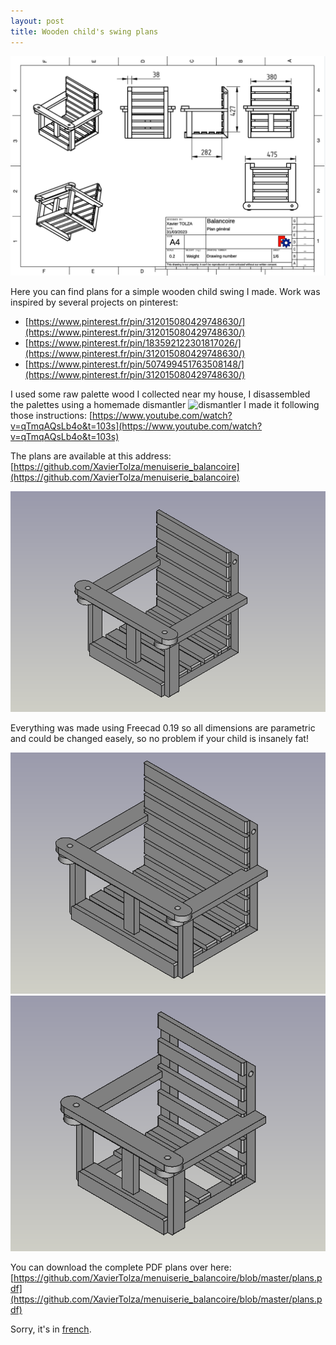 ```yaml
---
layout: post
title: Wooden child's swing plans
---
```

![global](https://github.com/XavierTolza/menuiserie_balancoire/raw/master/img/plans.png)

Here you can find plans for a simple wooden child swing I made.
Work was inspired by several projects on pinterest:
* [https://www.pinterest.fr/pin/312015080429748630/](https://www.pinterest.fr/pin/312015080429748630/)
* [https://www.pinterest.fr/pin/183592122301817026/](https://www.pinterest.fr/pin/312015080429748630/)
* [https://www.pinterest.fr/pin/507499451763508148/](https://www.pinterest.fr/pin/312015080429748630/)

I used some raw palette wood I collected near my house, I disassembled the palettes using a homemade dismantler
![dismantler](https://media.screwfix.fr/is/image/ae235?src=ae235/6765X_P&$prodImageFull$)
I made it following those instructions:
[https://www.youtube.com/watch?v=qTmqAQsLb4o&t=103s](https://www.youtube.com/watch?v=qTmqAQsLb4o&t=103s)

The plans are available at this address: [https://github.com/XavierTolza/menuiserie_balancoire](https://github.com/XavierTolza/menuiserie_balancoire) 

![main](https://github.com/XavierTolza/menuiserie_balancoire/raw/master/img/about.png)

Everything was made using Freecad 0.19 so all dimensions are parametric and could be changed easely, so no problem if your child is insanely fat!

![1](https://github.com/XavierTolza/menuiserie_balancoire/raw/master/img/big.png)
![2](https://github.com/XavierTolza/menuiserie_balancoire/raw/master/img/less.png)

You can download the complete PDF plans over here:
[https://github.com/XavierTolza/menuiserie_balancoire/blob/master/plans.pdf](https://github.com/XavierTolza/menuiserie_balancoire/blob/master/plans.pdf)

Sorry, it's in [french](https://www.youtube.com/watch?v=pfUmW_Mf5qc).
